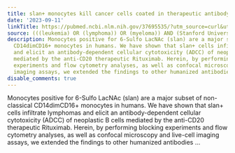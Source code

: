 ```yaml
---
title: slan+ monocytes kill cancer cells coated in therapeutic antibody by trogoptosis
date: '2023-09-11'
linkTitle: https://pubmed.ncbi.nlm.nih.gov/37695535/?utm_source=curl&utm_medium=rss&utm_campaign=pubmed-2&utm_content=1Rkszs2HVZ2RHP33OibaNFew6VK-LzjJWTD4GwmLlk8B-wCceh&fc=20220923065203&ff=20230912181537&v=2.17.9.post6+86293ac
source: (((leukemia) OR (lymphoma)) OR (myeloma)) AND (Stanford University[Affiliation])
description: Monocytes positive for 6-Sulfo LacNAc (slan) are a major subset of non-classical
  CD14dimCD16+ monocytes in humans. We have shown that slan+ cells infiltrate lymphomas
  and elicit an antibody-dependent cellular cytotoxicity (ADCC) of neoplastic B cells
  mediated by the anti-CD20 therapeutic Rituximab. Herein, by performing blocking
  experiments and flow cytometry analyses, as well as confocal microscopy and live-cell
  imaging assays, we extended the findings to other humanized antibodies ...
disable_comments: true
---
```

Monocytes positive for 6-Sulfo LacNAc (slan) are a major subset of non-classical CD14dimCD16+ monocytes in humans. We have shown that slan+ cells infiltrate lymphomas and elicit an antibody-dependent cellular cytotoxicity (ADCC) of neoplastic B cells mediated by the anti-CD20 therapeutic Rituximab. Herein, by performing blocking experiments and flow cytometry analyses, as well as confocal microscopy and live-cell imaging assays, we extended the findings to other humanized antibodies ...